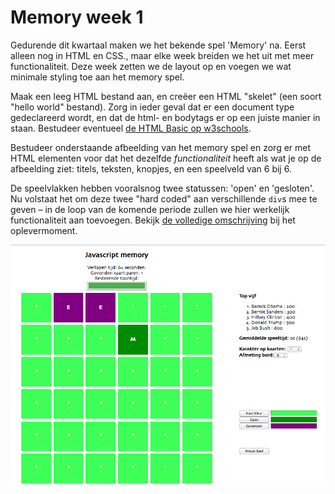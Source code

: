 # Memory week 1

Gedurende dit kwartaal maken we het bekende spel 'Memory' na. Eerst alleen nog in HTML en CSS., maar elke week breiden we het uit met meer functionaliteit. Deze week zetten we de layout op en voegen we wat minimale styling toe aan het memory spel.

Maak een leeg HTML bestand aan, en creëer een HTML "skelet" (een soort "hello world" bestand). Zorg in ieder geval dat er een document type gedeclareerd wordt, en dat de html- en bodytags er op een juiste manier in staan. Bestudeer eventueel [de HTML Basic op w3schools](https://www.w3schools.com/html/).

Bestudeer onderstaande afbeelding van het memory spel en zorg er met HTML elementen voor dat het dezelfde *functionaliteit* heeft als wat je op de afbeelding ziet: titels, teksten, knopjes, en een speelveld van 6 bij 6. 

De speelvlakken hebben vooralsnog twee statussen: 'open' en 'gesloten'. Nu volstaat het om deze twee "hard coded" aan verschillende `div`s mee te geven – in de loop van de komende periode zullen we hier werkelijk functionaliteit aan toevoegen. Bekijk [de volledige omschrijving](../week2/memory.md) bij het oplevermoment.

![Het memory-spel zoals het er uit kan komen te zien](../imgs/memory-demo.png)
